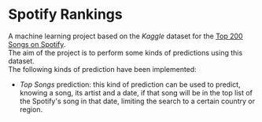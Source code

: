 # Spotify Rankings

A machine learning project based on the *Kaggle* dataset for the <a href="https://www.kaggle.com/edumucelli/spotifys-worldwide-daily-song-ranking">Top 200 Songs on Spotify</a>.  
The aim of the project is to perform some kinds of predictions using this dataset.  
The following kinds of prediction have been implemented:
* *Top Songs* prediction: this kind of prediction can be used to predict, knowing a song, its artist and a date, if that song will be in the top list of the Spotify's song in that date, limiting the search to a certain country or region.